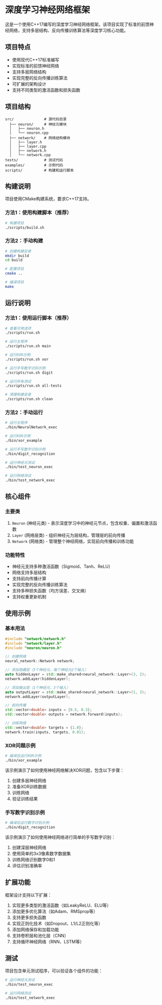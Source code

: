 # 深度学习神经网络框架

这是一个使用C++17编写的深度学习神经网络框架。该项目实现了标准的前馈神经网络，支持多层结构、反向传播训练算法等深度学习核心功能。

## 项目特点

- 使用现代C++17标准编写
- 实现标准的前馈神经网络
- 支持多层网络结构
- 实现完整的反向传播训练算法
- 可扩展的架构设计
- 支持不同类型的激活函数和损失函数

## 项目结构

```
src/              # 源代码目录
  ├── neuron/     # 神经元模块
  │   ├── neuron.h
  │   └── neuron.cpp
  ├── network/    # 网络结构模块
  │   ├── layer.h
  │   ├── layer.cpp
  │   ├── network.h
  │   └── network.cpp
tests/            # 测试代码
examples/         # 示例代码
scripts/          # 构建和运行脚本
```

## 构建说明

项目使用CMake构建系统，要求C++17支持。

### 方法1：使用构建脚本（推荐）

```bash
# 构建项目
./scripts/build.sh
```

### 方法2：手动构建

```bash
# 创建构建目录
mkdir build
cd build

# 配置项目
cmake ..

# 编译项目
make
```

## 运行说明

### 方法1：使用运行脚本（推荐）

```bash
# 查看可用选项
./scripts/run.sh

# 运行主程序
./scripts/run.sh main

# 运行XOR示例
./scripts/run.sh xor

# 运行手写数字识别示例
./scripts/run.sh digit

# 运行所有测试
./scripts/run.sh all-tests

# 清理构建目录
./scripts/run.sh clean
```

### 方法2：手动运行

```bash
# 运行主程序
./bin/NeuralNetwork_exec

# 运行XOR示例
./bin/xor_example

# 运行手写数字识别示例
./bin/digit_recognition

# 运行神经元测试
./bin/test_neuron_exec

# 运行网络测试
./bin/test_network_exec
```

## 核心组件

### 主要类

1. `Neuron` (神经元类) - 表示深度学习中的神经元节点，包含权重、偏置和激活函数
2. `Layer` (网络层类) - 组织神经元为层结构，管理层的前向传播
3. `Network` (网络类) - 管理整个神经网络，实现前向传播和训练功能

### 功能特性

- 神经元支持多种激活函数（Sigmoid、Tanh、ReLU）
- 网络支持多层结构
- 支持前向传播计算
- 实现完整的反向传播训练算法
- 支持多种损失函数（均方误差、交叉熵）
- 支持权重更新机制

## 使用示例

### 基本用法

```cpp
#include "network/network.h"
#include "network/layer.h"
#include "neuron/neuron.h"

// 创建网络
neural_network::Network network;

// 添加隐藏层（3个神经元，每个神经元2个输入）
auto hiddenLayer = std::make_shared<neural_network::Layer>(3, 2);
network.addLayer(hiddenLayer);

// 添加输出层（1个神经元，3个输入）
auto outputLayer = std::make_shared<neural_network::Layer>(1, 3);
network.addLayer(outputLayer);

// 前向传播
std::vector<double> inputs = {0.5, 0.3};
std::vector<double> outputs = network.forward(inputs);

// 训练网络
std::vector<double> targets = {1.0};
network.train(inputs, targets, 0.01);
```

### XOR问题示例

```bash
# 编译后运行XOR示例
./bin/xor_example
```

该示例演示了如何使用神经网络解决XOR问题，包含以下步骤：
1. 创建多层神经网络
2. 准备XOR训练数据
3. 训练网络
4. 验证训练结果

### 手写数字识别示例

```bash
# 编译后运行数字识别示例
./bin/digit_recognition
```

该示例演示了如何使用神经网络进行简单的手写数字识别：
1. 创建深层神经网络
2. 使用简单的3x3像素数字数据集
3. 训练网络识别数字0和1
4. 评估识别准确率

## 扩展功能

框架设计支持以下扩展：

1. 实现更多类型的激活函数（如LeakyReLU、ELU等）
2. 添加更多优化算法（如Adam、RMSprop等）
3. 支持更多损失函数
4. 实现正则化技术（如Dropout、L1/L2正则化等）
5. 添加网络保存和加载功能
6. 支持卷积层和池化层（CNN）
7. 支持循环神经网络（RNN、LSTM等）

## 测试

项目包含单元测试程序，可以验证各个组件的功能：

```bash
# 运行神经元测试
./bin/test_neuron_exec

# 运行网络测试
./bin/test_network_exec
```